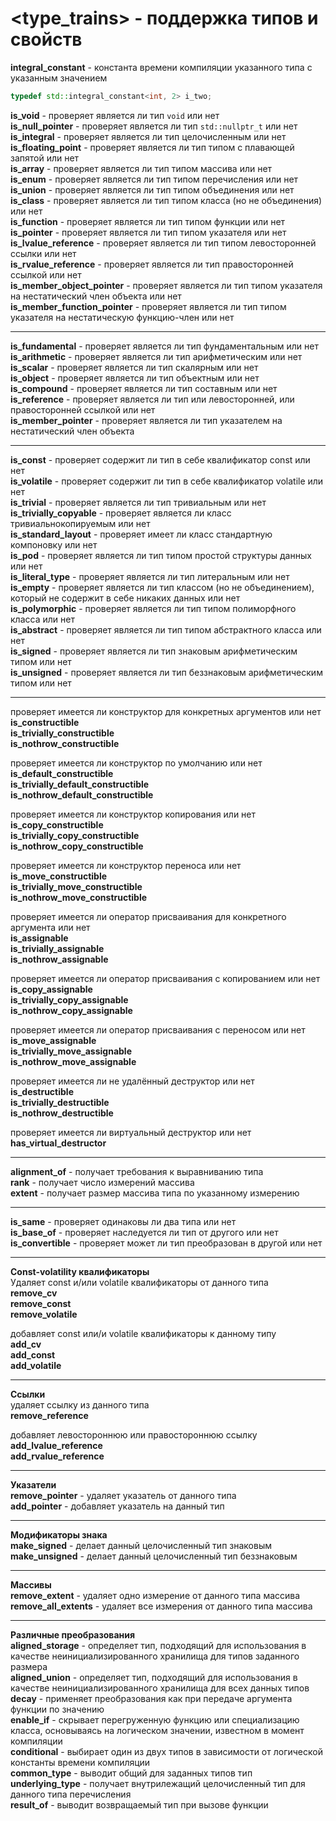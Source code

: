 # <type_trains> - поддержка типов и свойств

**integral_constant** - константа времени компиляции указанного типа с указанным значением  
```cpp
typedef std::integral_constant<int, 2> i_two;
```

**is_void** - проверяет является ли тип `void` или нет<br>
**is_null_pointer** - проверяет является ли тип `std::nullptr_t` или нет<br>
**is_integral** - проверяет является ли тип целочисленным или нет<br>
**is_floating_point** - проверяет является ли тип типом с плавающей запятой или нет<br>
**is_array** - проверяет является ли тип типом массива или нет<br>
**is_enum** - проверяет является ли тип типом перечисления или нет<br>
**is_union** - проверяет является ли тип типом объединения или нет<br>
**is_class** - проверяет является ли тип типом класса (но не объединения) или нет<br>
**is_function** - проверяет является ли тип типом функции или нет<br>
**is_pointer** - проверяет является ли тип типом указателя или нет<br>
**is_lvalue_reference** - проверяет является ли тип типом левосторонней ссылки или нет<br>
**is_rvalue_reference** - проверяет является ли тип правосторонней ссылкой или нет<br>
**is_member_object_pointer** - проверяет является ли тип типом указателя на нестатический член объекта или нет<br>
**is_member_function_pointer** - проверяет является ли тип типом указателя на нестатическую функцию-член или нет<br>

---

**is_fundamental** - проверяет является ли тип фундаментальным или нет<br>
**is_arithmetic** - проверяет является ли тип арифметическим или нет<br>
**is_scalar** - проверяет является ли тип скалярным или нет<br>
**is_object** - проверяет является ли тип объектным или нет<br>
**is_compound** - проверяет является ли тип составным или нет<br>
**is_reference** - проверяет является ли тип или левосторонней, или правосторонней ссылкой или нет<br>
**is_member_pointer** - проверяет является ли тип указателем на нестатический член объекта<br>

---

**is_const** - проверяет содержит ли тип в себе квалификатор const или нет<br>
**is_volatile** - проверяет содержит ли тип в себе квалификатор volatile или нет<br>
**is_trivial** - проверяет является ли тип тривиальным или нет<br>
**is_trivially_copyable** - проверяет является ли класс тривиальнокопируемым или нет<br>
**is_standard_layout** - проверяет имеет ли класс стандартную компоновку или нет<br>
**is_pod** - проверяет является ли тип типом простой структуры данных или нет<br>
**is_literal_type** - проверяет является ли тип литеральным или нет<br>
**is_empty** - проверяет является ли тип классом (но не объединением), который не содержит в себе никаких данных или нет<br>
**is_polymorphic** - проверяет является ли тип типом полиморфного класса или нет<br>
**is_abstract** - проверяет является ли тип типом абстрактного класса или нет<br>
**is_signed** - проверяет является ли тип знаковым арифметическим типом или нет<br>
**is_unsigned** - проверяет является ли тип беззнаковым арифметическим типом или нет<br>

---

проверяет имеется ли конструктор для конкретных аргументов или нет<br>
**is_constructible**<br>
**is_trivially_constructible**<br>
**is_nothrow_constructible**

проверяет имеется ли конструктор по умолчанию или нет<br>
**is_default_constructible**<br>
**is_trivially_default_constructible**<br>
**is_nothrow_default_constructible**

проверяет имеется ли конструктор копирования или нет<br>
**is_copy_constructible**<br>
**is_trivially_copy_constructible**<br>
**is_nothrow_copy_constructible**<br>

проверяет имеется ли конструктор переноса или нет<br>
**is_move_constructible**<br>
**is_trivially_move_constructible**<br>
**is_nothrow_move_constructible**

проверяет имеется ли оператор присваивания для конкретного аргумента или нет<br>
**is_assignable**<br>
**is_trivially_assignable**<br>
**is_nothrow_assignable**

проверяет имеется ли оператор присваивания с копированием или нет<br>
**is_copy_assignable**<br>
**is_trivially_copy_assignable**<br>
**is_nothrow_copy_assignable**

проверяет имеется ли оператор присваивания с переносом или нет<br>
**is_move_assignable**<br>
**is_trivially_move_assignable**<br>
**is_nothrow_move_assignable**

проверяет имеется ли не удалённый деструктор или нет<br>
**is_destructible**<br>
**is_trivially_destructible**<br>
**is_nothrow_destructible**

проверяет имеется ли виртуальный деструктор или нет<br>
**has_virtual_destructor**

---

**alignment_of** - получает требования к выравниванию типа<br>
**rank** - получает число измерений массива<br>
**extent** - получает размер массива типа по указанному измерению

---

**is_same** - проверяет одинаковы ли два типа или нет<br>
**is_base_of** - проверяет наследуется ли тип от другого или нет<br>
**is_convertible** - проверяет может ли тип преобразован в другой или нет

---

**Const-volatility квалификаторы**<br>
Удаляет const и/или volatile квалификаторы от данного типа<br>
**remove_cv**<br>
**remove_const**<br>
**remove_volatile**

добавляет const или/и volatile квалификаторы к данному типу<br>
**add_cv**<br>
**add_const**<br>
**add_volatile**

---

**Ссылки**<br>
удаляет ссылку из данного типа<br>
**remove_reference**

добавляет левостороннюю или правостороннюю ссылку<br>
**add_lvalue_reference**<br>
**add_rvalue_reference**
 
---

**Указатели**<br>
**remove_pointer** - удаляет указатель от данного типа<br>
**add_pointer** - добавляет указатель на данный тип

---

**Модификаторы знака**<br>
**make_signed** - делает данный целочисленный тип знаковым<br>
**make_unsigned** - делает данный целочисленный тип беззнаковым

---

**Массивы**<br>
**remove_extent** - удаляет одно измерение от данного типа массива<br>
**remove_all_extents** - удаляет все измерения от данного типа массива 

---

**Различные преобразования**<br>
**aligned_storage** - определяет тип, подходящий для использования в качестве неинициализированного хранилища для типов заданного размера<br>
**aligned_union** - определяет тип, подходящий для использования в качестве неинициализированного хранилища для всех данных типов<br>
**decay** - применяет преобразования как при передаче аргумента функции по значению<br>
**enable_if** - скрывает перегруженную функцию или специализацию класса, основываясь на логическом значении, известном в момент компиляции<br>
**conditional** - выбирает один из двух типов в зависимости от логической константы времени компиляции<br>
**common_type** - выводит общий для заданных типов тип<br>
**underlying_type** - получает внутрилежащий целочисленный тип для данного типа перечисления<br>
**result_of** - выводит возвращаемый тип при вызове функции<br>
